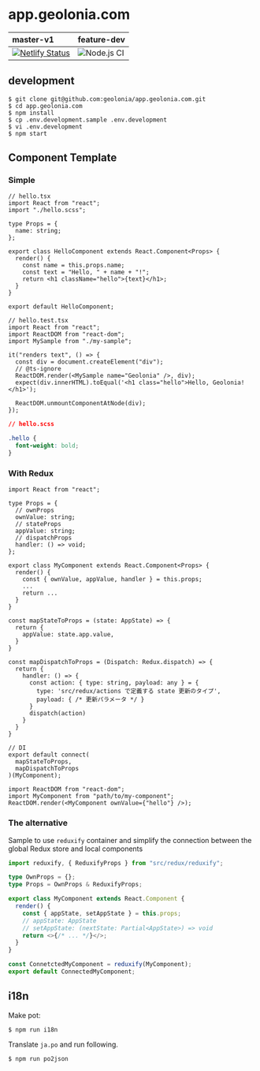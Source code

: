 # app.geolonia.com

| master-v1                                                                                                                                                         | feature-dev                                                                                                |
| :---------------------------------------------------------------------------------------------------------------------------------------------------------------- | :--------------------------------------------------------------------------------------------------------- |
| [![Netlify Status](https://api.netlify.com/api/v1/badges/82532c8e-8d86-4215-a8f7-9fca30cfb132/deploy-status)](https://app.netlify.com/sites/geolonia-app/deploys) | ![Node.js CI](https://github.com/geolonia/app.geolonia.com/workflows/Node.js%20CI/badge.svg?branch=master) |

## development

```shell
$ git clone git@github.com:geolonia/app.geolonia.com.git
$ cd app.geolonia.com
$ npm install
$ cp .env.development.sample .env.development
$ vi .env.development
$ npm start
```

## Component Template

### Simple

```tsx
// hello.tsx
import React from "react";
import "./hello.scss";

type Props = {
  name: string;
};

export class HelloComponent extends React.Component<Props> {
  render() {
    const name = this.props.name;
    const text = "Hello, " + name + "!";
    return <h1 className="hello">{text}</h1>;
  }
}

export default HelloComponent;
```

```tsx
// hello.test.tsx
import React from "react";
import ReactDOM from "react-dom";
import MySample from "./my-sample";

it("renders text", () => {
  const div = document.createElement("div");
  // @ts-ignore
  ReactDOM.render(<MySample name="Geolonia" />, div);
  expect(div.innerHTML).toEqual('<h1 class="hello">Hello, Geolonia!</h1>');

  ReactDOM.unmountComponentAtNode(div);
});
```

```css
// hello.scss

.hello {
  font-weight: bold;
}
```

### With Redux

```tsx
import React from "react";

type Props = {
  // ownProps
  ownValue: string;
  // stateProps
  appValue: string;
  // dispatchProps
  handler: () => void;
};

export class MyComponent extends React.Component<Props> {
  render() {
    const { ownValue, appValue, handler } = this.props;
    ...
    return ...
  }
}

const mapStateToProps = (state: AppState) => {
  return {
    appValue: state.app.value,
  }
}

const mapDispatchToProps = (Dispatch: Redux.dispatch) => {
  return {
    handler: () => {
      const action: { type: string, payload: any } = {
        type: 'src/redux/actions で定義する state 更新のタイプ',
        payload: { /* 更新パラメータ */ }
      }
      dispatch(action)
    }
  }
}

// DI
export default connect(
  mapStateToProps,
  mapDispatchToProps
)(MyComponent);
```

```tsx
import ReactDOM from "react-dom";
import MyComponent from "path/to/my-component";
ReactDOM.render(<MyComponent ownValue={"hello"} />);
```

### The alternative

Sample to use `reduxify` container and simplify the connection between the global Redux store and local components

```typescript
import reduxify, { ReduxifyProps } from "src/redux/reduxify";

type OwnProps = {};
type Props = OwnProps & ReduxifyProps;

export class MyComponent extends React.Component {
  render() {
    const { appState, setAppState } = this.props;
    // appState: AppState
    // setAppState: (nextState: Partial<AppState>) => void
    return <>{/* ... */}</>;
  }
}

const ConnetctedMyComponent = reduxify(MyComponent);
export default ConnectedMyComponent;
```

## i18n

Make pot:

```
$ npm run i18n
```

Translate `ja.po` and run following.

```
$ npm run po2json
```
